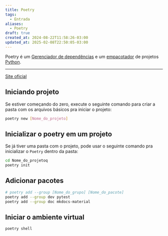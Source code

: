 ```yaml
---
title: Poetry
tags:
  - Entrada
aliases:
  - Poetry
draft: true
created_at: 2024-08-22T11:58:26-03:00
updated_at: 2025-02-08T22:50:05-03:00
---
```


Poetry é um [Gerenciador de dependências](Gerenciador%20de%20dependências) e um [empacotador](Empacotador) de projetos [Python](content/atomos/2024/07/09/Linguagem_Python.md). 

---

[Site oficial](https://python-poetry.org)

## Iniciando projeto

Se estiver começando do zero, execute o seguinte comando para criar a pasta com os arquivos básicos pra iniciar o projeto:
```sh
poetry new [Nome_do_projeto]
```

## Inicializar o poetry em um projeto 

Se já tiver uma pasta com o projeto, pode usar o seguinte comando pra inicializar o `Poetry` dentro da pasta:

```sh
cd Nome_do_projetoq
poetry init
```

## Adicionar pacotes

```sh 
# poetry add --group [Nome_do_grupo] [Nome_do_pacote]
poetry add --group dev pytest
poetry add --group doc mkdocs-material
```

## Iniciar o ambiente virtual

```sh
poetry shell
```